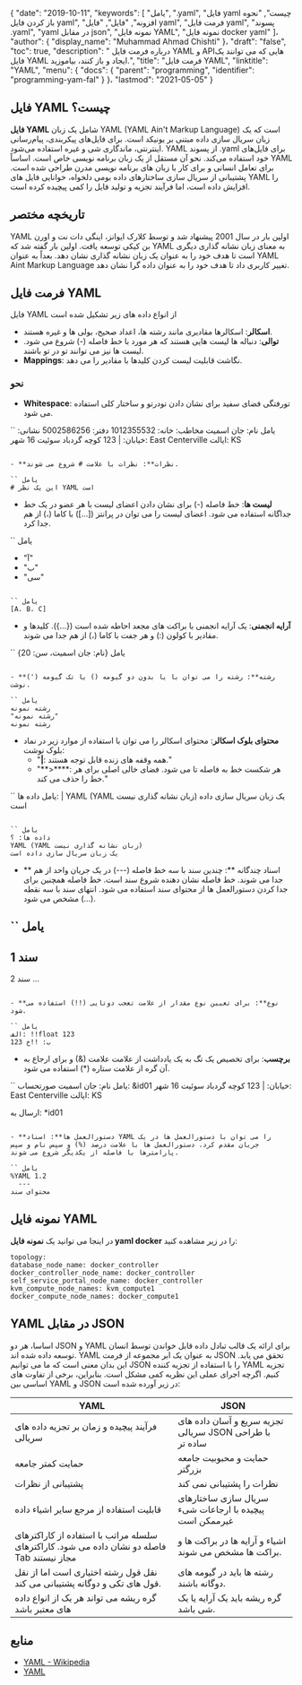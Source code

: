 {
  "date": "2019-10-11",
  "keywords": [
"یامل",
".yaml",
"فایل yaml چیست",
"نحوه باز کردن فایل yaml",
"افزونه",
"فایل",
"فایل yaml",
"فرمت فایل yaml",
"پسوند .yaml",
"yaml در مقابل json",
"نمونه فایل YAML",
"نمونه فایل docker yaml"
]،
  "author": {
    "display_name": "Muhammad Ahmad Chishti"
}،
  "draft": "false",
  "toc": true,
  "description": " درباره فرمت فایل YAML و APIهایی که می توانند یک فایل YAML ایجاد و باز کنند، بیاموزید.",
  "title": "فرمت فایل YAML",
  "linktitle": "YAML",
  "menu": {
    "docs": {
      "parent": "programming",
      "identifier": "programming-yam-fal"
}
}،
  "lastmod": "2021-05-05"
}

## فایل YAML چیست؟ ##

**فایل YAML** شامل یک زبان YAML (YAML Ain't Markup Language) است که یک زبان سریال سازی داده مبتنی بر یونیکد است. برای فایل‌های پیکربندی، پیام‌رسانی اینترنتی، ماندگاری شی و غیره استفاده می‌شود. YAML از پسوند .yaml برای فایل‌های خود استفاده می‌کند. نحو آن مستقل از یک زبان برنامه نویسی خاص است. اساساً YAML برای تعامل انسانی و برای کار با زبان های برنامه نویسی مدرن طراحی شده است. پشتیبانی از سریال سازی ساختارهای داده بومی دلخواه، خوانایی فایل های YAML را افزایش داده است، اما فرآیند تجزیه و تولید فایل را کمی پیچیده کرده است.

## تاریخچه مختصر ##

YAML اولین بار در سال 2001 پیشنهاد شد و توسط کلارک ایوانز، اینگی دات نت و اورن بن کیکی توسعه یافت. اولین بار گفته شد که YAML به معنای زبان نشانه گذاری دیگری است تا هدف خود را به عنوان یک زبان نشانه گذاری نشان دهد. بعداً به عنوان YAML Aint Markup Language تغییر کاربری داد تا هدف خود را به عنوان داده گرا نشان دهد.


## فرمت فایل YAML ##

فایل YAML از انواع داده های زیر تشکیل شده است

- **اسکالر**: اسکالرها مقادیری مانند رشته ها، اعداد صحیح، بولی ها و غیره هستند.
- **توالی**: دنباله ها لیست هایی هستند که هر مورد با خط فاصله (-) شروع می شود. لیست ها نیز می توانند تو در تو باشند.
- **Mappings**: نگاشت قابلیت لیست کردن کلیدها با مقادیر را می دهد.

### نحو ###

- **Whitespace**: تورفتگی فضای سفید برای نشان دادن تودرتو و ساختار کلی استفاده می شود.

`` یامل
نام: جان اسمیت
مخاطب:
خانه: 1012355532
دفتر: 5002586256
نشانی:
خیابان: |
123 کوچه گردباد
سوئیت 16
شهر: East Centerville
ایالت: KS
```

- **نظرات**: نظرات با علامت # شروع می شوند.

`` یامل
# این یک نظر YAML است
```

- **لیست ها**: خط فاصله (-) برای نشان دادن اعضای لیست با هر عضو در یک خط جداگانه استفاده می شود. اعضای لیست را می توان در پرانتز ([...]) با کاما (،) از هم جدا کرد.

`` یامل
  - "آ"
  - "ب"
  - "سی"
```

`` یامل
[A، B، C]
```

- **آرایه انجمنی**: یک آرایه انجمنی با براکت های مجعد احاطه شده است ({...}). کلیدها و مقادیر با کولون (:) و هر جفت با کاما (،) از هم جدا می شوند.

`` یامل
{نام: جان اسمیت، سن: 20}
```

- **رشته**: رشته را می توان با یا بدون دو گیومه () یا تک گیومه (') نوشت.

`` یامل
رشته نمونه
"رشته نمونه"
رشته نمونه
```

- **محتوای بلوک اسکالر**: محتوای اسکالر را می توان با استفاده از موارد زیر در نماد بلوک نوشت:
  - "**|**: همه وقفه های زنده قابل توجه هستند."
  - "**>****: هر شکست خط به فاصله تا می شود. فضای خالی اصلی برای هر خط را حذف می کند."

`` یامل
داده ها: |
YAML
(YAML زبان نشانه گذاری نیست)
یک زبان سریال سازی داده است
```

`` یامل
داده ها: ؟
YAML (YAML زبان نشانه گذاری نیست)
یک زبان سریال سازی داده است
```

- ** اسناد چندگانه **: چندین سند با سه خط فاصله (---) در یک جریان واحد از هم جدا می شوند. خط فاصله نشان دهنده شروع سند است. خط فاصله همچنین برای جدا کردن دستورالعمل ها از محتوای سند استفاده می شود. انتهای سند با سه نقطه (...) مشخص می شود.

`` یامل
  ---
سند 1
  ---
سند 2
...
```

- **نوع**: برای تعیین نوع مقدار از علامت تعجب دوتایی (!!) استفاده می شود.

`` یامل
الف: !!float 123
ب: !!خ 123
```

- **برچسب**: برای تخصیص یک تگ به یک یادداشت از علامت علامت (&) و برای ارجاع به آن گره از علامت ستاره (*) استفاده می شود.

`` یامل
نام: جان اسمیت
صورتحساب: &id01
خیابان: |
123 کوچه گردباد
سوئیت 16
شهر: East Centerville
ایالت: KS

ارسال به: *id01
```

- **دستورالعمل ها**: اسناد YAML را می توان با دستورالعمل ها در یک جریان مقدم کرد. دستورالعمل ها با علامت درصد (%) و سپس نام و سپس پارامترها با فاصله از یکدیگر شروع می شوند.

`` یامل
%YAML 1.2
  ---
محتوای سند
```
## نمونه فایل YAML
در اینجا می توانید یک **نمونه فایل yaml docker** را در زیر مشاهده کنید:

```
topology:
database_node_name: docker_controller
docker_controller_node_name: docker_controller
self_service_portal_node_name: docker_controller
kvm_compute_node_names: kvm_compute1
docker_compute_node_names: docker_compute1
```

## YAML در مقابل JSON
اساسا، هر دو JSON و YAML برای ارائه یک قالب تبادل داده قابل خواندن توسط انسان توسعه داده شده اند. YAML به عنوان یک ابر مجموعه از فرمت JSON تحقق می یابد. این بدان معنی است که ما می توانیم JSON را با استفاده از تجزیه کننده YAML تجزیه کنیم. اگرچه اجرای عملی این نظریه کمی مشکل است. بنابراین، برخی از تفاوت های اساسی بین YAML و JSON در زیر آورده شده است:

|YAML| JSON|
---|---|
|فرآیند پیچیده و زمان بر تجزیه داده های سریالی |تجزیه سریع و آسان داده های سریالی JSON با طراحی ساده تر|
|حمایت کمتر جامعه| حمایت و محبوبیت جامعه بزرگتر|
|پشتیبانی از نظرات| نظرات را پشتیبانی نمی کند|
|قابلیت استفاده از مرجع سایر اشیاء داده| سریال سازی ساختارهای پیچیده با ارجاعات شیء غیرممکن است|
|سلسله مراتب با استفاده از کاراکترهای فاصله دو نشان داده می شود. کاراکترهای Tab مجاز نیستند|اشیاء و آرایه ها در براکت ها و براکت ها مشخص می شوند.|
| نقل قول رشته اختیاری است اما از نقل قول های تکی و دوگانه پشتیبانی می کند.|رشته ها باید در گیومه های دوگانه باشند.|
|گره ریشه می تواند هر یک از انواع داده های معتبر باشد|گره ریشه باید یک آرایه یا یک شی باشد.|


## منابع ##

- [YAML - Wikipedia](https://en.wikipedia.org/wiki/YAML)
- [YAML](https://yaml.org/spec/1.2/spec.html)

